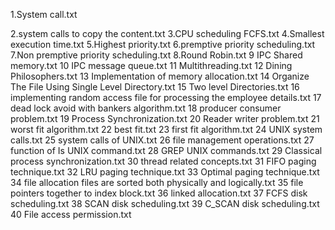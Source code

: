 1.System call.txt

 
 2.system calls to copy the content.txt
 3.CPU scheduling FCFS.txt
 4.Smallest execution time.txt
 5.Highest priority.txt
 6.premptive priority scheduling.txt
 7.Non premptive priority scheduling.txt
 8.Round Robin.txt
 9 IPC Shared memory.txt
 10 IPC message queue.txt
 11 Multithreading.txt
 12 Dining Philosophers.txt
 13 Implementation of memory allocation.txt
 14 Organize The File Using Single Level Directory.txt
 15 Two level Directories.txt
 16 implementing random access file for processing the employee details.txt
 17 dead lock avoid with bankers algorithm.txt
 18 producer consumer problem.txt
 19 Process Synchronization.txt
 20 Reader writer problem.txt
 21 worst fit algorithm.txt
 22 best fit.txt
 23  first fit algorithm.txt
 24 UNIX system calls.txt
 25 system calls of UNIX.txt
 26 file management operations.txt
 27 function of Is UNIX command.txt
 28 GREP UNIX commands.txt
 29 Classical process synchronization.txt
 30 thread related concepts.txt
 31 FIFO paging technique.txt
 32 LRU paging technique.txt
 33 Optimal paging technique.txt
 34 file allocation files are sorted both physically and logically.txt
 35 file pointers together to index block.txt
 36 linked allocation.txt
 37 FCFS disk scheduling.txt
 38 SCAN disk scheduling.txt
 39 C_SCAN disk scheduling.txt
 40 File access permission.txt

